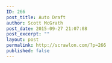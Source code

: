 ```yaml
---
ID: 266
post_title: Auto Draft
author: Scott McGrath
post_date: 2015-09-27 21:07:08
post_excerpt: ""
layout: post
permalink: http://scrawlon.com/?p=266
published: false
---
```

